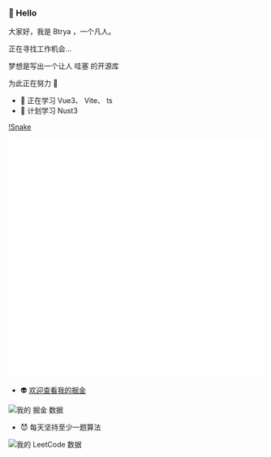 ### 👋 Hello 

大家好，我是 Btrya ，一个凡人。

正在寻找工作机会...

梦想是写出一个让人 哇塞 的开源库

为此正在努力 💪

- 🌱 正在学习 Vue3、 Vite、 ts
- 🤔 计划学习 Nust3

[!Snake](/contribution-snake/github-contribution-grid-snake.gif)

![Metrics](/github-metrics.svg)

- 👽 [欢迎查看我的掘金](https://juejin.cn/user/1591748568048941)

![我的 掘金 数据](https://stats.justsong.cn/api/juejin?id=1591748568048941&theme=dark)

- 😈 每天坚持至少一题算法

![我的 LeetCode 数据](https://stats.justsong.cn/api/leetcode/?username=Btrya&cn=true&theme=dark)
